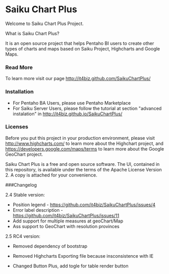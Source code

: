 # Saiku Chart Plus

Welcome to Saiku Chart Plus Project.

What is Saiku Chart Plus? 

It is an open source project that helps Pentaho BI users to create other types of charts and maps based on Saiku Project, Highcharts and Google Maps.

### Read More

To learn more visit our page http://it4biz.github.com/SaikuChartPlus/


### Installation

* For Pentaho BA Users, please use Pentaho Marketplace
* For Saiku Server Users, please follow the tutorial at section "advanced instalation" in http://it4biz.github.io/SaikuChartPlus/


### Licenses

Before you put this project in your production environment, please visit http://www.highcharts.com/ to learn more about the Highchart project, and https://developers.google.com/maps/terms to learn more about the Google GeoChart project.

Saiku Chart Plus is a free and open source software. The UI, contained in this repository, is available under the terms of the Apache License Version 2. A copy is attached for your convenience.


###Changelog

2.4 Stable version:
* Position legend - https://github.com/it4biz/SaikuChartPlus/issues/4
* Error label description - https://github.com/it4biz/SaikuChartPlus/issues/11
* Add support for multiple measures at geoChart/Map
* Ass support to GeoChart with resolution provinces

2.5 RC4 version:
* Removed dependency of bootstrap

* Removed Highcharts Exporting file because insconsistence with IE

* Changed Button Plus, add togle for table render button

